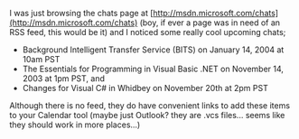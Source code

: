 I was just browsing the chats page at [http://msdn.microsoft.com/chats](http://msdn.microsoft.com/chats) (boy, if ever a page was in need of an RSS feed, this would be it) and I noticed some really cool upcoming chats;

  * Background Intelligent Transfer Service (BITS) on January 14, 2004 at 10am PST
  * The Essentials for Programming in Visual Basic .NET on November 14, 2003 at 1pm PST, and
  * Changes for Visual C# in Whidbey on November 20th at 2pm PST

Although there is no feed, they do have convenient links to add these items to your Calendar tool (maybe just Outlook? they are .vcs files... seems like they should work in more places...)